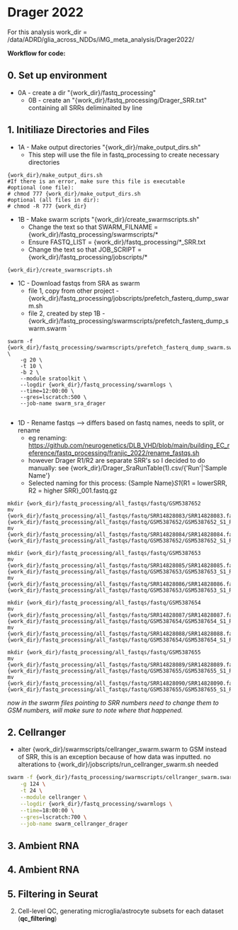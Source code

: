 # Drager 2022
For this analysis work_dir = /data/ADRD/glia_across_NDDs/iMG_meta_analysis/Drager2022/

**Workflow for code:**
## 0. Set up environment
- 0A - create a dir "{work_dir}/fastq_processing"
   - 0B - create an "{work_dir}/fastq_processing/Drager_SRR.txt" containing all SRRs deliminaited by line 
 
## 1. Initiliaze Directories and Files
- 1A - Make output directories "{work_dir}/make_output_dirs.sh"
   - This step will use the file in fastq_processing to create necessary directories
```shell
{work_dir}/make_output_dirs.sh
#If there is an error, make sure this file is executable
#optional (one file):
# chmod 777 {work_dir}/make_output_dirs.sh 
#optional (all files in dir):
# chmod -R 777 {work_dir}

```
- 1B - Make swarm scripts "{work_dir}/create_swarmscripts.sh"
   - Change the text so that SWARM_FILNAME = {work_dir}/fastq_processing/swarmscripts/*
   - Ensure FASTQ_LIST = {work_dir}/fastq_processing/*_SRR.txt
   - Change the text so that JOB_SCRIPT = {work_dir}/fastq_processing/jobscripts/*
```shell
{work_dir}/create_swarmscripts.sh

```
 - 1C - Download fastqs from SRA as swarm 
   - file 1, copy from other project - {work_dir}/fastq_processing/jobscripts/prefetch_fasterq_dump_swarm.sh
   - file 2, created by step 1B - {work_dir}/fastq_processing/swarmscripts/prefetch_fasterq_dump_swarm.swarm
`
```shell
swarm -f {work_dir}/fastq_processing/swarmscripts/prefetch_fasterq_dump_swarm.swarm \
    -g 20 \
    -t 10 \
    -b 2 \
    --module sratoolkit \
    --logdir {work_dir}/fastq_processing/swarmlogs \
    --time=12:00:00 \
    --gres=lscratch:500 \
    --job-name swarm_sra_drager


```

 - 1D - Rename fastqs --> differs based on fastq names, needs to split, or rename
   - eg renaming: https://github.com/neurogenetics/DLB_VHD/blob/main/building_EC_reference/fastq_processing/franjic_2022/rename_fastqs.sh
   - however Drager R1/R2 are separate SRR's so I decided to do manually: see {work_dir}/Drager_SraRunTable(1).csv/{'Run'|'Sample Name'}
   - Selected naming for this process: {Sample Name}_S1_{R1 = lowerSRR, R2 = higher SRR}_001.fastq.gz
 
```shell
mkdir {work_dir}/fastq_processing/all_fastqs/fastq/GSM5387652
mv {work_dir}/fastq_processing/all_fastqs/fastq/SRR14828083/SRR14828083.fastq.gz {work_dir}/fastq_processing/all_fastqs/fastq/GSM5387652/GSM5387652_S1_R1_001.fastq.gz
mv {work_dir}/fastq_processing/all_fastqs/fastq/SRR14828084/SRR14828084.fastq.gz {work_dir}/fastq_processing/all_fastqs/fastq/GSM5387652/GSM5387652_S1_R2_001.fastq.gz

mkdir {work_dir}/fastq_processing/all_fastqs/fastq/GSM5387653
mv {work_dir}/fastq_processing/all_fastqs/fastq/SRR14828085/SRR14828085.fastq.gz {work_dir}/fastq_processing/all_fastqs/fastq/GSM5387653/GSM5387653_S1_R1_001.fastq.gz
mv {work_dir}/fastq_processing/all_fastqs/fastq/SRR14828086/SRR14828086.fastq.gz {work_dir}/fastq_processing/all_fastqs/fastq/GSM5387653/GSM5387653_S1_R2_001.fastq.gz

mkdir {work_dir}/fastq_processing/all_fastqs/fastq/GSM5387654
mv {work_dir}/fastq_processing/all_fastqs/fastq/SRR14828087/SRR14828087.fastq.gz {work_dir}/fastq_processing/all_fastqs/fastq/GSM5387654/GSM5387654_S1_R1_001.fastq.gz
mv {work_dir}/fastq_processing/all_fastqs/fastq/SRR14828088/SRR14828088.fastq.gz {work_dir}/fastq_processing/all_fastqs/fastq/GSM5387654/GSM5387654_S1_R2_001.fastq.gz

mkdir {work_dir}/fastq_processing/all_fastqs/fastq/GSM5387655
mv {work_dir}/fastq_processing/all_fastqs/fastq/SRR14828089/SRR14828089.fastq.gz {work_dir}/fastq_processing/all_fastqs/fastq/GSM5387655/GSM5387655_S1_R1_001.fastq.gz
mv {work_dir}/fastq_processing/all_fastqs/fastq/SRR14828090/SRR14828090.fastq.gz {work_dir}/fastq_processing/all_fastqs/fastq/GSM5387655/GSM5387655_S1_R2_001.fastq.gz
```
_now in the swarm files pointing to SRR numbers need to change them to GSM numbers, will make sure to note where that happened._


## 2. Cellranger
 - alter {work_dir}/swarmscripts/cellranger_swarm.swarm to GSM instead of SRR, this is an exception because of how data was inputted. no alterations to {work_dir}/jobscripts/run_cellranger_swarm.sh needed
```bash
swarm -f {work_dir}/fastq_processing/swarmscripts/cellranger_swarm.swarm \
    -g 124 \
    -t 24 \
    --module cellranger \
    --logdir {work_dir}/fastq_processing/swarmlogs \
    --time=18:00:00 \
    --gres=lscratch:700 \
    --job-name swarm_cellranger_drager

```

## 3. Ambient RNA

## 4. Ambient RNA

## 5. Filtering in Seurat


2. Cell-level QC, generating microglia/astrocyte subsets for each dataset (**qc_filtering**)
